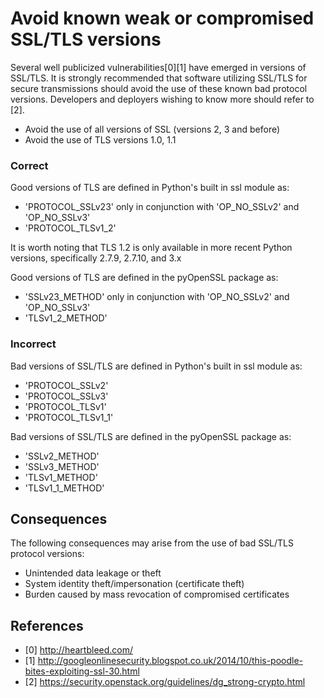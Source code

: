 Avoid known weak or compromised SSL/TLS versions
=====================
Several well publicized vulnerabilities[0][1] have emerged in versions of
SSL/TLS. It is strongly recommended that software utilizing SSL/TLS for secure
transmissions should avoid the use of these known bad protocol versions.
Developers and deployers wishing to know more should refer to [2].

* Avoid the use of all versions of SSL (versions 2, 3 and before)
* Avoid the use of TLS versions 1.0, 1.1

### Correct
Good versions of TLS are defined in Python's built in ssl module as:
- 'PROTOCOL_SSLv23' only in conjunction with 'OP_NO_SSLv2' and 'OP_NO_SSLv3'
- 'PROTOCOL_TLSv1_2'

It is worth noting that TLS 1.2 is only available in more recent Python
versions, specifically 2.7.9, 2.7.10, and 3.x

Good versions of TLS are defined in the pyOpenSSL package as:
- 'SSLv23_METHOD' only in conjunction with 'OP_NO_SSLv2' and 'OP_NO_SSLv3'
- 'TLSv1_2_METHOD'

### Incorrect
Bad versions of SSL/TLS are defined in Python's built in ssl module as:
- 'PROTOCOL_SSLv2'
- 'PROTOCOL_SSLv3'
- 'PROTOCOL_TLSv1'
- 'PROTOCOL_TLSv1_1'

Bad versions of SSL/TLS are defined in the pyOpenSSL package as:
- 'SSLv2_METHOD'
- 'SSLv3_METHOD'
- 'TLSv1_METHOD'
- 'TLSv1_1_METHOD'

## Consequences
The following consequences may arise from the use of bad SSL/TLS protocol
versions:

* Unintended data leakage or theft
* System identity theft/impersonation (certificate theft)
* Burden caused by mass revocation of compromised certificates

## References
* [0] http://heartbleed.com/
* [1] http://googleonlinesecurity.blogspot.co.uk/2014/10/this-poodle-bites-exploiting-ssl-30.html
* [2] https://security.openstack.org/guidelines/dg_strong-crypto.html
